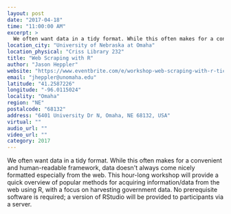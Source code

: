 ```yaml
---
layout: post
date: "2017-04-18"
time: "11:00:00 AM"
excerpt: >
  We often want data in a tidy format. While this often makes for a convenient and human-readable framework, data doesn't always come nicely ...
location_city: "University of Nebraska at Omaha"
location_physical: "Criss Library 232"
title: "Web Scraping with R"
author: "Jason Heppler"
website: "https://www.eventbrite.com/e/workshop-web-scraping-with-r-tickets-33012178314"
email: "jheppler@unomaha.edu"
latitude: "41.2587226"
longitude: "-96.0115024"
locality: "Omaha"
region: "NE"
postalcode: "68132"
address: "6401 University Dr N, Omaha, NE 68132, USA"
virtual: ""
audio_url: ""
video_url: ""
category: 2017
---
```


We often want data in a tidy format. While this often makes for a convenient and human-readable framework, data doesn't always come nicely formatted especially from the web. This hour-long workshop will provide a quick overview of popular methods for acquiring information/data from the web using R, with a focus on harvesting government data.  No prerequisite software is required; a version of RStudio will be provided to participants via a server. 


